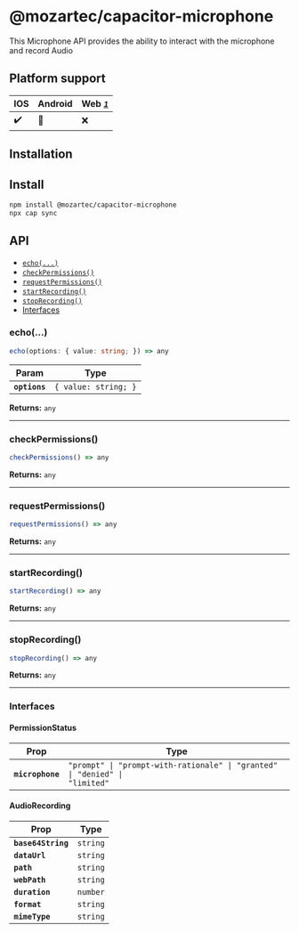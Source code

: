 # @mozartec/capacitor-microphone

This Microphone API provides the ability to interact with the microphone and record Audio

## Platform support
| IOS                | Android            | Web <small>*[1](#notes)*</small> |
| ------------------ | ------------------ | ------------------ |
| :heavy_check_mark: | :construction:     | :x:                |


## Installation

## Install

```bash
npm install @mozartec/capacitor-microphone
npx cap sync
```

## API

<docgen-index>

* [`echo(...)`](#echo)
* [`checkPermissions()`](#checkpermissions)
* [`requestPermissions()`](#requestpermissions)
* [`startRecording()`](#startrecording)
* [`stopRecording()`](#stoprecording)
* [Interfaces](#interfaces)

</docgen-index>

<docgen-api>
<!--Update the source file JSDoc comments and rerun docgen to update the docs below-->

### echo(...)

```typescript
echo(options: { value: string; }) => any
```

| Param         | Type                            |
| ------------- | ------------------------------- |
| **`options`** | <code>{ value: string; }</code> |

**Returns:** <code>any</code>

--------------------


### checkPermissions()

```typescript
checkPermissions() => any
```

**Returns:** <code>any</code>

--------------------


### requestPermissions()

```typescript
requestPermissions() => any
```

**Returns:** <code>any</code>

--------------------


### startRecording()

```typescript
startRecording() => any
```

**Returns:** <code>any</code>

--------------------


### stopRecording()

```typescript
stopRecording() => any
```

**Returns:** <code>any</code>

--------------------


### Interfaces


#### PermissionStatus

| Prop             | Type                                                                                   |
| ---------------- | -------------------------------------------------------------------------------------- |
| **`microphone`** | <code>"prompt" \| "prompt-with-rationale" \| "granted" \| "denied" \| "limited"</code> |


#### AudioRecording

| Prop               | Type                |
| ------------------ | ------------------- |
| **`base64String`** | <code>string</code> |
| **`dataUrl`**      | <code>string</code> |
| **`path`**         | <code>string</code> |
| **`webPath`**      | <code>string</code> |
| **`duration`**     | <code>number</code> |
| **`format`**       | <code>string</code> |
| **`mimeType`**     | <code>string</code> |

</docgen-api>
